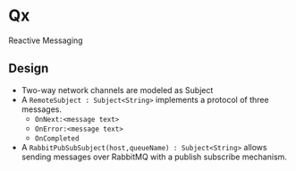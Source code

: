 # Qx

Reactive Messaging

## Design

 * Two-way network channels are modeled as Subject<String>
 * A `RemoteSubject : Subject<String>` implements a protocol of three
   messages.
   * `OnNext:<message text>`
   * `OnError:<message text>`
   * `OnCompleted`
 * A `RabbitPubSubSubject(host,queueName) : Subject<String>` allows
   sending messages over RabbitMQ with a publish subscribe mechanism.
